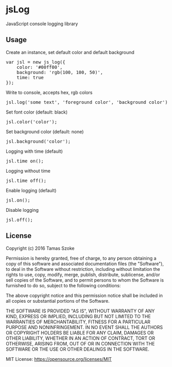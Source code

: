 # jsLog
JavaScript console logging library

<h2>Usage</h2>

Create an instance, set default color and default background

<pre>var jsl = new js_log({
	color: '#00ff00',
	background: 'rgb(100, 100, 50)',
	time: true
});</pre>
	
Write to console, accepts hex, rgb colors<br/>
<pre>jsl.log('some text', 'foreground color', 'background color');</pre>

Set font color (default: black)
<pre>jsl.color('color');</pre>

Set background color (default: none)
<pre>jsl.background('color');</pre>

Logging with time (default)
<pre>jsl.time_on();</pre>

Logging without time
<pre>jsl.time_off();</pre>

Enable logging (default)
<pre>jsl.on();</pre>

Disable logging
<pre>jsl.off();</pre>

<h2>License</h2>

Copyright (c) 2016 Tamas Szoke

Permission is hereby granted, free of charge, to any person obtaining a copy of this software and associated documentation files (the "Software"), to deal in the Software without restriction, including without limitation the rights to use, copy, modify, merge, publish, distribute, sublicense, and/or sell copies of the Software, and to permit persons to whom the Software is furnished to do so, subject to the following conditions:

The above copyright notice and this permission notice shall be included in all copies or substantial portions of the Software.

THE SOFTWARE IS PROVIDED "AS IS", WITHOUT WARRANTY OF ANY KIND, EXPRESS OR IMPLIED, INCLUDING BUT NOT LIMITED TO THE WARRANTIES OF MERCHANTABILITY, FITNESS FOR A PARTICULAR PURPOSE AND NONINFRINGEMENT. IN NO EVENT SHALL THE AUTHORS OR COPYRIGHT HOLDERS BE LIABLE FOR ANY CLAIM, DAMAGES OR OTHER LIABILITY, WHETHER IN AN ACTION OF CONTRACT, TORT OR OTHERWISE, ARISING FROM, OUT OF OR IN CONNECTION WITH THE SOFTWARE OR THE USE OR OTHER DEALINGS IN THE SOFTWARE.

MIT License: https://opensource.org/licenses/MIT
